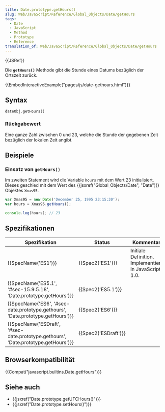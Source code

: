 ```yaml
---
title: Date.prototype.getHours()
slug: Web/JavaScript/Reference/Global_Objects/Date/getHours
tags:
  - Date
  - JavaScript
  - Method
  - Prototype
  - Reference
translation_of: Web/JavaScript/Reference/Global_Objects/Date/getHours
---
```

{{JSRef}}

Die **`getHours()`** Methode gibt die Stunde eines Datums bezüglich der Ortszeit zurück.

{{EmbedInteractiveExample("pages/js/date-gethours.html")}}

## Syntax

    dateObj.getHours()

### Rückgabewert

Eine ganze Zahl zwischen 0 und 23, welche die Stunde der gegebenen Zeit bezüglich der lokalen Zeit angibt.

## Beispiele

### Einsatz von `getHours()`

Im zweiten Statement wird die Variable `hours` mit dem Wert 23 initialisiert. Dieses geschied mit dem Wert des {{jsxref("Global_Objects/Date", "Date")}} Objektes `Xmas95`.

```js
var Xmas95 = new Date('December 25, 1995 23:15:30');
var hours = Xmas95.getHours();

console.log(hours); // 23
```

## Spezifikationen

| Spezifikation                                                                                                | Status                       | Kommentar                                             |
| ------------------------------------------------------------------------------------------------------------ | ---------------------------- | ----------------------------------------------------- |
| {{SpecName('ES1')}}                                                                                     | {{Spec2('ES1')}}         | Initiale Definition. Implementiert in JavaScript 1.0. |
| {{SpecName('ES5.1', '#sec-15.9.5.18', 'Date.prototype.getHours')}}                     | {{Spec2('ES5.1')}}     |                                                       |
| {{SpecName('ES6', '#sec-date.prototype.gethours', 'Date.prototype.getHours')}}     | {{Spec2('ES6')}}         |                                                       |
| {{SpecName('ESDraft', '#sec-date.prototype.gethours', 'Date.prototype.getHours')}} | {{Spec2('ESDraft')}} |                                                       |

## Browserkompatibilität

{{Compat("javascript.builtins.Date.getHours")}}

## Siehe auch

- {{jsxref("Date.prototype.getUTCHours()")}}
- {{jsxref("Date.prototype.setHours()")}}
